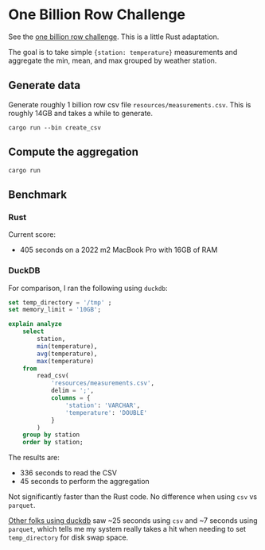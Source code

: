 # One Billion Row Challenge

See the [one billion row challenge](https://github.com/gunnarmorling/1brc/tree/main). This is a little Rust adaptation.

The goal is to take simple `{station: temperature}` measurements and aggregate the min, mean, and max grouped by weather station.

## Generate data

Generate roughly 1 billion row csv file `resources/measurements.csv`. This is roughly 14GB and takes a while to generate.

```
cargo run --bin create_csv
```

## Compute the aggregation

```
cargo run
```

## Benchmark

### Rust

Current score:
- 405 seconds on a 2022 m2 MacBook Pro with 16GB of RAM

### DuckDB

For comparison, I ran the following using `duckdb`:

```sql
set temp_directory = '/tmp' ;
set memory_limit = '10GB';

explain analyze
    select
        station,
        min(temperature),
        avg(temperature),
        max(temperature)
    from 
        read_csv(
            'resources/measurements.csv',
            delim = ';',
            columns = {
                'station': 'VARCHAR',
                'temperature': 'DOUBLE'
            }
        )
    group by station 
    order by station;
```

The results are:
- 336 seconds to read the CSV
- 45 seconds to perform the aggregation

Not significantly faster than the Rust code. No difference when using `csv` vs `parquet`.

[Other folks using duckdb](https://rmoff.net/2024/01/03/1%EF%B8%8F⃣%EF%B8%8F-1brc-in-sql-with-duckdb/#extra-bonus-bit---using-parquet) saw ~25 seconds using `csv` and ~7 seconds using `parquet`, which tells me my system really takes a hit when needing to set `temp_directory` for disk swap space.

